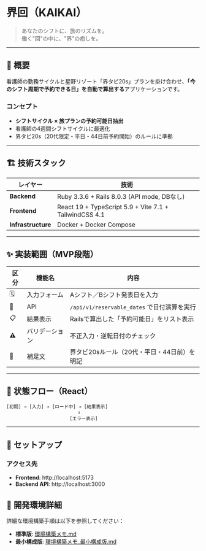 # 界回（KAIKAI）

> あなたのシフトに、旅のリズムを。  
> 働く"回"の中に、"界"の癒しを。

---

## 🧭 概要

看護師の勤務サイクルと星野リゾート「界タビ20s」プランを掛け合わせ、**「今のシフト周期で予約できる日」を自動で算出する**アプリケーションです。

### コンセプト

- **シフトサイクル × 旅プランの予約可能日抽出**
- 看護師の4週間シフトサイクルに最適化
- 界タビ20s（20代限定・平日・44日前予約開始）のルールに準拠

---

## 🏗️ 技術スタック

| レイヤー | 技術 |
|---------|------|
| **Backend** | Ruby 3.3.6 + Rails 8.0.3 (API mode, DBなし) |
| **Frontend** | React 19 + TypeScript 5.9 + Vite 7.1 + TailwindCSS 4.1 |
| **Infrastructure** | Docker + Docker Compose |

---

## ✨ 実装範囲（MVP段階）

| 区分 | 機能名 | 内容 |
|------|--------|------|
| 🗓️ | 入力フォーム | Aシフト／Bシフト発表日を入力 |
| 🧮 | API | `/api/v1/reservable_dates` で日付演算を実行 |
| 📋 | 結果表示 | Railsで算出した「予約可能日」をリスト表示 |
| ⚠️ | バリデーション | 不正入力・逆転日付のチェック |
| 💬 | 補足文 | 界タビ20sルール（20代・平日・44日前）を明記 |

---

## 🧩 状態フロー（React）

```
[初期] → [入力] → [ロード中] → [結果表示]
                          ↓
                       [エラー表示]
```

---

## 🚀 セットアップ
### アクセス先

- **Frontend**: http://localhost:5173
- **Backend API**: http://localhost:3000

## 📝 開発環境詳細

詳細な環境構築手順は以下を参照してください：

- **標準版**: [環境構築メモ.md](./memo/環境構築メモ.md)
- **最小構成版**: [環境構築メモ_最小構成版.md](./memo/環境構築メモ_最小構成版.md)

